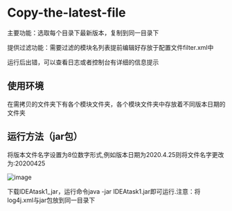 # Copy-the-latest-file
主要功能：选取每个目录下最新版本，复制到同一目录下

提供过滤功能：需要过滤的模块名列表提前编辑好存放于配置文件filter.xml中

运行后出错，可以查看日志或者控制台有详细的信息提示

## 使用环境
在需拷贝的文件夹下有各个模块文件夹，各个模块文件夹中存放着不同版本日期的文件夹

## 运行方法（jar包）
将版本文件名字设置为8位数字形式,例如版本日期为2020.4.25则将文件名字更改为:20200425

![image](https://user-images.githubusercontent.com/66481676/165060755-b9b14ad0-a6cd-4101-953f-9f3647325783.png)

下载IDEAtask1_jar，运行命令java -jar IDEAtask1.jar即可运行.注意：将log4j.xml与jar包放到同一目录下
